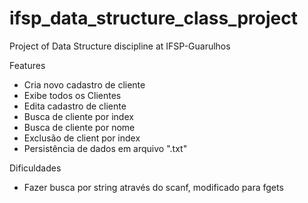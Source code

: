 # ifsp_data_structure_class_project

Project of Data Structure discipline at IFSP-Guarulhos

Features

- Cria novo cadastro de cliente
- Exibe todos os Clientes
- Edita cadastro de cliente
- Busca de cliente por index
- Busca de cliente por nome
- Exclusão de client por index
- Persistência de dados em arquivo ".txt"

Dificuldades

- Fazer busca por string através do scanf, modificado para fgets